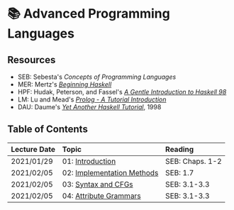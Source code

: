 # :books: Advanced Programming Languages

## Resources

* SEB: Sebesta's *Concepts of Programming Languages*
* MER: Mertz's [*Beginning Haskell*](https://www.ibm.com/developerworks/linux/tutorials/l-hask/index.html)
* HPF: Hudak, Peterson, and Fassel's [*A Gentle Introduction to Haskell 98*](https://www.haskell.org/tutorial/)
* LM: Lu and Mead's [*Prolog - A Tutorial Introduction*](https://www.rose-hulman.edu/class/cs/csse513/papers/PrologIntro.pdf)
* DAU: Daume's [*Yet Another Haskell Tutorial*](http://www.cs.utah.edu/~hal/docs/daume02yaht.pdf), 1998

## Table of Contents

|Lecture Date| Topic | Reading |
|:-----------|:------|:--------|
|2021/01/29  | 01: [Introduction](./notes/01-introduction.md) |SEB: Chaps. 1-2|
|2021/02/05  | 02: [Implementation Methods](./notes/compiler-stages.md) | SEB: 1.7 |
|2021/02/05  | 03: [Syntax and CFGs](./notes/03-grammars-syntax.md)  | SEB: 3.1-3.3 |
|2021/02/05  | 04: [Attribute Grammars](./notes/04-attribute-grammars.md) | SEB: 3.1-3.3 |
<!--
|| Lexical Analysis, Parsing | SEB: 4 |
|| Functional Programming | SEB: 15.1-3,15.9-10 |
|| Intro to Haskell | MER: All, HPF: Chap 1, 3 |
|| Haskell Types| HPF: Chap 2, 5 |
|| Lazy Evaluation | HPF: 3.3-3.4 + Lecture |
|| Lambda Calculus | Lecture |
|| Intro to Logic Programming| Lecture |
|| Intro to Prolog | LM: Chap. 1-4 |
|| Prolog techniques | LM: Chap. 1-4 |
|| Negation | Lecture |
|| Alternate Logic Programming Languages | Lecture |
|| Parallel Languages, Functional/Logic Parallelism, Semaphores & Monitors, CSP & Message, Passing, Automatic Parallelization ||
|| Presentations ||
|| Reactive (& Synchronous) Languages ||
-->


<!--
<div align="center">
    <table style="text-align: left; margin-left: auto; margin-right: auto; width: 90%;" border="1" cellspacing="2" cellpadding="2">
        <tbody>
            <tr>
                <th style="vertical-align: top;" colspan="1"><b>Lecture Date</b><br /></th>
                <th style="vertical-align: top;"><b>Topic</b><br /></th>
                <th style="vertical-align: top;"><b>Reading</b><br /></th>
            </tr>
            <tr>
                <th colspan="3" style="text-align: center; vertical-align: top;"><span>Introduction to Programming Languages</span><br /></th>
            </tr>
            <tr>
                <td style="vertical-align: top;">2021/01/29<br /></td>
                <td valign="top">01: Introduction<br /></td>
                <td valign="top">SEB: Chaps. 1-2<br /></td>
            </tr>
            <tr>
                <td valign="top">2021/02/05<br /></td>
                <td valign="top">02: Implementation Methods<br /></td>
                <td valign="top">SEB: 1.7<br /></td>
            </tr>
            <tr>
                <th colspan="3" style="text-align: center; vertical-align: top;"><span>Syntax and Parsing</span><br /></th>
            </tr>
            <tr>
                <td style="vertical-align: top;">2021/02/05<br /></td>
                <td style="vertical-align: top;">Grammars, Syntax<br /></td>
                <td style="vertical-align: top;">SEB: 3.1-3.3<br /></td>
            </tr>
            <tr>
                <td style="vertical-align: top;">2021/02/05<br /></td>
                <td style="vertical-align: top;">Attribute Grammars</td>
                <td style="vertical-align: top;">SEB: 3.4</td>
            </tr>
            <tr>
                <td valign="top">2021/05/05<br /></td>
                <td valign="top">Lexical Analysis, Parsing<br /></td>
                <td valign="top">SEB: Chap 4<br /></td>
            </tr>
            <tr>
                <th colspan="3" style="text-align: center; vertical-align: top;"><br /></th>
            </tr>
            <tr>
                <td style="vertical-align: top;"><br /></td>
                <td style="vertical-align: top;">Functional Programming</td>
                <td style="vertical-align: top;">SEB: 15.1-3,15.9-10<br /></td>
            </tr>
            <tr>
                <td style="vertical-align: top;"><br /></td>
                <td style="vertical-align: top;">Intro to Haskell</td>
                <td style="vertical-align: top;">
                    MER: All<br />
                    HPF: Chap 1, 3<br />
                </td>
            </tr>
            <tr>
                <td style="vertical-align: top;"><br /></td>
                <td style="vertical-align: top;">Haskell Types</td>
                <td style="vertical-align: top;">HPF: Chap 2, 5<br /></td>
            </tr>
            <tr>
                <td style="vertical-align: top;"><br /></td>
                <td style="vertical-align: top;">Lazy Evaluation</td>
                <td style="vertical-align: top;">
                    HPF: 3.3-3.4 <br />
                    + Lecture<br />
                </td>
            </tr>
            <tr>
                <td style="vertical-align: top;"><br /></td>
                <td style="vertical-align: top;">Lambda Calculus</td>
                <td style="vertical-align: top;">Lecture<br /></td>
            </tr>
            <tr>
                <th colspan="3" style="text-align: center; vertical-align: top;"><br /></th>
            </tr>
            <tr>
                <td style="vertical-align: top;"><br /></td>
                <td style="vertical-align: top;">Intro to Logic Programming<br /></td>
                <td style="vertical-align: top;">Lecture<br /></td>
            </tr>
            <tr>
                <td style="vertical-align: top;"><br /></td>
                <td style="vertical-align: top;">Intro to Prolog<br /></td>
                <td style="vertical-align: top;">LM: Chap. 1-4<br /></td>
            </tr>
            <tr>
                <td style="vertical-align: top;"><br /></td>
                <td style="vertical-align: top;">Prolog techniques <br /></td>
                <td style="vertical-align: top;">LM: Chap. 1-4<br /></td>
            </tr>
            <tr>
                <td style="vertical-align: top;"><br /></td>
                <td style="vertical-align: top;">Negation&nbsp;</td>
                <td style="vertical-align: top;">Lecture<br /></td>
            </tr>
            <tr>
                <td style="vertical-align: top;"><br /></td>
                <td style="vertical-align: top;">Alternate Logic Programming Languages<br /></td>
                <td style="vertical-align: top;">Lecture<br /></td>
            </tr>
            <tr>
                <th colspan="3" style="text-align: center; vertical-align: top;"><br /></th>
            </tr>
            <tr>
                <td style="vertical-align: top;"><br /></td>
                <td style="vertical-align: top;">
                    Parallel Languages<br />
                    Functional/Logic Parallelism<br />
                    Semaphores &amp; Monitors<br />
                    CSP &amp; Message Passing<br />
                    Automatic Parallelization
                </td>
                <td style="vertical-align: top;"><br /></td>
            </tr>
            <tr>
                <td><br /></td>
                <td>Presentations</td>
                <td><br /></td>
            </tr>
            <tr>
                <td><br /></td>
                <td>Reactive (&amp; Synchronous) Languages</td>
                <td><br /></td>
            </tr>
        </tbody>
    </table>
</div>
-->


